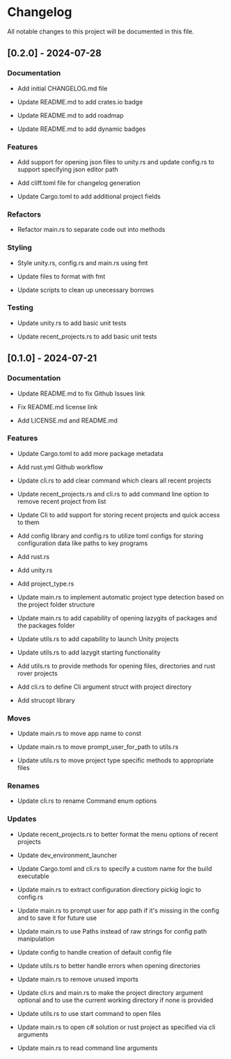 # Changelog

All notable changes to this project will be documented in this file.

## [0.2.0] - 2024-07-28

### Documentation

- Add initial CHANGELOG.md file

- Update README.md to add crates.io badge

- Update README.md to add roadmap

- Update README.md to add dynamic badges


### Features

- Add support for opening json files to unity.rs and update config.rs to support specifying json editor path

- Add cliff.toml file for changelog generation

- Update Cargo.toml to add additional project fields


### Refactors

- Refactor main.rs to separate code out into methods


### Styling

- Style unity.rs, config.rs and main.rs using fmt

- Update files to format with fmt

- Update scripts to clean up unecessary borrows


### Testing

- Update unity.rs to add basic unit tests

- Update recent_projects.rs to add basic unit tests


## [0.1.0] - 2024-07-21

### Documentation

- Update README.md to fix Github Issues link

- Fix README.md license link

- Add LICENSE.md and README.md


### Features

- Update Cargo.toml to add more package metadata

- Add rust.yml Github workflow

- Update cli.rs to add clear command which clears all recent projects

- Update recent_projects.rs and cli.rs to add command line option to remove recent project from list

- Update Cli to add support for storing recent projects and quick access to them

- Add config library and config.rs to utilize toml configs for storing configuration data like paths to key programs

- Add rust.rs

- Add unity.rs

- Add project_type.rs

- Update main.rs to implement automatic project type detection based on the project folder structure

- Update main.rs to add capability of opening lazygits of packages and the packages folder

- Update utils.rs to add capability to launch Unity projects

- Update utils.rs to add lazygit starting functionality

- Add utils.rs to provide methods for opening files, directories and rust rover projects

- Add cli.rs to define Cli argument struct with project directory

- Add strucopt library


### Moves

- Update main.rs to move app name to const

- Update main.rs to move prompt_user_for_path to utils.rs

- Update utils.rs to move project type specific methods to appropriate files


### Renames

- Update cli.rs to rename Command enum options


### Updates

- Update recent_projects.rs to better format the menu options of recent projects

- Update dev_environment_launcher

- Update Cargo.toml and cli.rs to specify a custom name for the build executable

- Update main.rs to extract configuration directiory pickig logic to config.rs

- Update main.rs to prompt user for app path if it's missing in the config and to save it for future use

- Update main.rs to use Paths instead of raw strings for config path manipulation

- Update config to handle creation of default config file

- Update utils.rs to better handle errors when opening directories

- Update main.rs to remove unused imports

- Update cli.rs and main.rs to make the project directory argument optional and to use the current working directory if none is provided

- Update utils.rs to use start command to open files

- Update main.rs to open c# solution or rust project as specified via cli arguments

- Update main.rs to read command line arguments


<!-- generated by git-cliff -->
